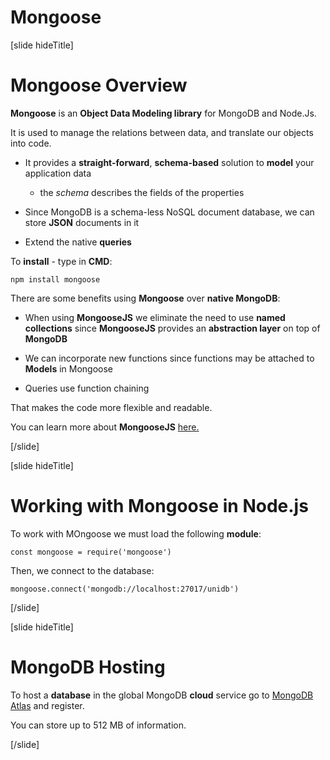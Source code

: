 # Mongoose

[slide hideTitle]

# Mongoose Overview

**Mongoose** is an **Object Data Modeling library** for MongoDB and Node.Js.

It is used to manage the relations between data, and translate our objects into code.

- It provides a **straight-forward**, **schema-based** solution to **model** your application data

  * the *schema* describes the fields of the properties

- Since MongoDB is a schema-less NoSQL document database, we can store **JSON** documents in it

- Extend the native **queries**

To **install** - type in **CMD**:


`npm install mongoose`


There are some benefits using **Mongoose** over **native MongoDB**:

- When using **MongooseJS** we eliminate the need to use **named collections** since **MongooseJS** provides an **abstraction layer** on top of **MongoDB**

- We can incorporate new functions since functions may be attached to **Models** in Mongoose

- Queries use function chaining

That makes the code more flexible and readable.

You can learn more about **MongooseJS** [here.](https://mongoosejs.com/docs/api.html)

[/slide]

[slide hideTitle]

# Working with Mongoose in Node.js

To work with MOngoose we must load the following **module**:

`const mongoose = require('mongoose')`

Then, we connect to the database:

`mongoose.connect('mongodb://localhost:27017/unidb')`


[/slide]


[slide hideTitle]

# MongoDB Hosting

To host a **database** in the global MongoDB **cloud** service go to [MongoDB Atlas](https://www.mongodb.com/cloud/atlas) and register.

You can store up to 512 MB of information.

[/slide]



